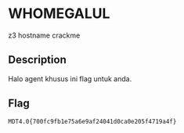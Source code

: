 # WHOMEGALUL
z3 hostname crackme 

## Description
Halo agent khusus ini flag untuk anda.

## Flag
`MDT4.0{700fc9fb1e75a6e9af24041d0ca0e205f4719a4f}`
